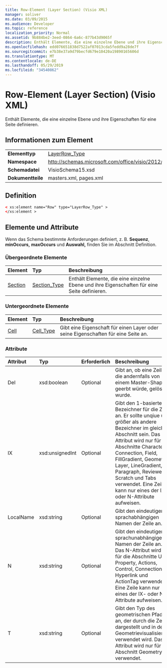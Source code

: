 ```yaml
---
title: Row-Element (Layer Section) (Visio XML)
manager: soliver
ms.date: 03/09/2015
ms.audience: Developer
ms.topic: reference
localization_priority: Normal
ms.assetid: 9b884be2-3eed-0864-6a6c-877b43d9065f
description: Enthält Elemente, die eine einzelne Ebene und ihre Eigenschaften für eine Seite definieren.
ms.openlocfilehash: edd076651838d7522af07013cda5fedd9a28de7f
ms.sourcegitcommit: e7b38e37a9d79becfd679e10420a19890165606d
ms.translationtype: MT
ms.contentlocale: de-DE
ms.lasthandoff: 05/29/2019
ms.locfileid: "34540862"
---
```

# <a name="row-element-layer-section-visio-xml"></a>Row-Element (Layer Section) (Visio XML)

Enthält Elemente, die eine einzelne Ebene und ihre Eigenschaften für eine Seite definieren.
  
## <a name="element-information"></a>Informationen zum Element

|||
|:-----|:-----|
|**Elementtyp** <br/> |[LayerRow_Type](layerrow_type-complextypevisio-xml.md) <br/> |
|**Namespace** <br/> |http://schemas.microsoft.com/office/visio/2012/main  <br/> |
|**Schemadatei** <br/> |VisioSchema15.xsd  <br/> |
|**Dokumentteile** <br/> |masters.xml, pages.xml  <br/> |
   
## <a name="definition"></a>Definition

```XML
< xs:element name="Row" type="LayerRow_Type" >
</xs:element >
```

## <a name="elements-and-attributes"></a>Elemente und Attribute

Wenn das Schema bestimmte Anforderungen definiert, z. B. **Sequenz**, **minOccurs,** **maxOccurs** und **Auswahl,** finden Sie im Abschnitt Definition. 
  
### <a name="parent-elements"></a>Übergeordnete Elemente

|**Element**|**Typ**|**Beschreibung**|
|:-----|:-----|:-----|
|[Section](section-element-sheet_type-complextypevisio-xml.md) <br/> |[Section_Type](section_type-complextypevisio-xml.md) <br/> |Enthält Elemente, die eine einzelne Ebene und ihre Eigenschaften für eine Seite definieren.  <br/> |
   
### <a name="child-elements"></a>Untergeordnete Elemente

|**Element**|**Typ**|**Beschreibung**|
|:-----|:-----|:-----|
|[Cell](cell-element-layer-sectionvisio-xml.md) <br/> |[Cell_Type](cell_type-complextypevisio-xml.md) <br/> |Gibt eine Eigenschaft für einen Layer oder seine Eigenschaften für eine Seite an.  <br/> |
   
### <a name="attributes"></a>Attribute

|**Attribut**|**Typ**|**Erforderlich**|**Beschreibung**|**Mögliche Werte**|
|:-----|:-----|:-----|:-----|:-----|
|Del  <br/> |xsd:boolean  <br/> |Optional  <br/> |Gibt an, ob eine Zeile, die andernfalls von einem Master-Shape geerbt würde, gelöscht wurde.  <br/> |Werte des typs xsd:boolean.  <br/> |
|IX  <br/> |xsd:unsignedInt  <br/> |Optional  <br/> |Gibt den 1-basierten Bezeichner für die Zeile an. Er sollte unqiue und größer als andere Bezeichner im gleichen Abschnitt sein. Das IX-Attribut wird nur für die Abschnitte Character, Connection, Field, FillGradient, Geometry, Layer, LineGradient, Paragraph, Reviewer, Scratch und Tabs verwendet. Eine Zeile kann nur eines der IX- oder N-Attribute aufweisen.  <br/> |Werte des xsd:unsignedInt-Typs.  <br/> |
|LocalName  <br/> |xsd:string  <br/> |Optional  <br/> |Gibt den eindeutigen sprachabhängigen Namen der Zeile an.  <br/> |Werte des xsd:string-Typs.  <br/> |
|N  <br/> |xsd:string  <br/> |Optional  <br/> |Gibt den eindeutigen sprachunabhängigen Namen der Zeile an. Das N-Attribut wird nur für die Abschnitte User, Property, Actions, Control, Connection, Hyperlink und ActionTag verwendet. Eine Zeile kann nur eines der IX- oder N-Attribute aufweisen.  <br/> |Werte des xsd:string-Typs.  <br/> |
|T  <br/> |xsd:string  <br/> |Optional  <br/> |Gibt den Typ des geometrischen Pfads an, der durch die Zeile dargestellt und in der Geometrievisualisierung verwendet wird. Das T-Attribut wird nur für den Abschnitt Geometry verwendet.  <br/> |Werte des xsd:string-Typs.  <br/> |
   

